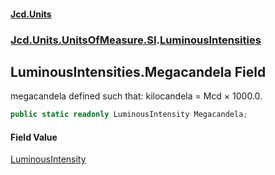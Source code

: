 #### [Jcd.Units](index.md 'index')
### [Jcd.Units.UnitsOfMeasure.SI](Jcd.Units.UnitsOfMeasure.SI.md 'Jcd.Units.UnitsOfMeasure.SI').[LuminousIntensities](LuminousIntensities.md 'Jcd.Units.UnitsOfMeasure.SI.LuminousIntensities')

## LuminousIntensities.Megacandela Field

megacandela defined such that: kilocandela = Mcd × 1000.0.

```csharp
public static readonly LuminousIntensity Megacandela;
```

#### Field Value
[LuminousIntensity](LuminousIntensity.md 'Jcd.Units.UnitTypes.LuminousIntensity')